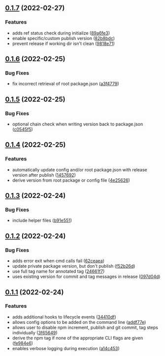 ## [0.1.7](https://github.com/geotrev/release-workspaces/compare/v0.1.6...v0.1.7) (2022-02-27)


### Features

* adds ref status check during initialize ([89a6fe3](https://github.com/geotrev/release-workspaces/commit/89a6fe3bcb0f74481ff25f2c60422d331fdb1a64))
* enable specific/custom publish version ([82b8bdc](https://github.com/geotrev/release-workspaces/commit/82b8bdc5779edffce2b91abf3d26242b2cda2ab3))
* prevent release if working dir isn't clean ([9818e71](https://github.com/geotrev/release-workspaces/commit/9818e71e31b7eacca8528848fe6482636a0cf9ef))

## [0.1.6](https://github.com/geotrev/release-workspaces/compare/v0.1.5...v0.1.6) (2022-02-25)


### Bug Fixes

* fix incorrect retrieval of root package.json ([a3f4779](https://github.com/geotrev/release-workspaces/commit/a3f47795b85b4cc57a32fe05f6e7ee17878b4435))

## [0.1.5](https://github.com/geotrev/release-workspaces/compare/v0.1.4...v0.1.5) (2022-02-25)


### Bug Fixes

* optional chain check when writing version back to package.json ([c0545f5](https://github.com/geotrev/release-workspaces/commit/c0545f5059abfcc1f080a58e425db2a78a97e669))

## [0.1.4](https://github.com/geotrev/release-workspaces/compare/v0.1.3...v0.1.4) (2022-02-25)


### Features

* automatically update config and/or root package.json with release version after publish ([1457692](https://github.com/geotrev/release-workspaces/commit/145769260ea2949799495532fb3578205ac7d1bc))
* derive version from root package or config file ([4e25626](https://github.com/geotrev/release-workspaces/commit/4e25626932e87154ecae6501838ab372df16ff6f))

## [0.1.3](https://github.com/geotrev/release-workspaces/compare/v0.1.2...v0.1.3) (2022-02-24)

### Bug Fixes

- include helper files ([b91e551](https://github.com/geotrev/release-workspaces/commit/b91e55145a679b079f3bb5499429bb52a4d21fb0))

## [0.1.2](https://github.com/geotrev/release-workspaces/compare/v0.1.1...v0.1.2) (2022-02-24)

### Bug Fixes

- adds error exit when cmd calls fail ([62ceaea](https://github.com/geotrev/release-workspaces/commit/62ceaeac3a40a7a181405e49c36ce092487f7a8a))
- update private package version, but don't publish ([f52b26d](https://github.com/geotrev/release-workspaces/commit/f52b26dffdf79f3df4f42fc2cc1bcf18fe18412e))
- use full tag name for annotated tag ([24661f7](https://github.com/geotrev/release-workspaces/commit/24661f775b34fa1a7d2e43ab8458955b2e43c21d))
- uses existing version for commit and tag messages in release ([097d04d](https://github.com/geotrev/release-workspaces/commit/097d04d5cc08f23b2a464cd8dc406c923c9968ce))

## [0.1.1](https://github.com/geotrev/release-workspaces/compare/v0.1.0...v0.1.1) (2022-02-24)

### Features

- adds additional hooks to lifecycle events ([34410df](https://github.com/geotrev/release-workspaces/commit/34410df71187eb14a9c831a31fef665038409fcb))
- allows config options to be added on the command line ([addf77e](https://github.com/geotrev/release-workspaces/commit/addf77ef1ae5b6c1c7c130a21d70fc121eb16464))
- allows user to disable npm increment, publish and git commit, tag steps individually ([3f65649](https://github.com/geotrev/release-workspaces/commit/3f65649b2af3ecbc1b71dc1c67e931de07e55df0))
- derive the npm tag if none of the appropriate CLI flags are given ([fe984e6](https://github.com/geotrev/release-workspaces/commit/fe984e6d8b5bf122922aef31bd56b9a3503ccae4))
- enables verbose logging during execution ([a14c453](https://github.com/geotrev/release-workspaces/commit/a14c453ebd75039d5dc9d2197891776f56df019c))

